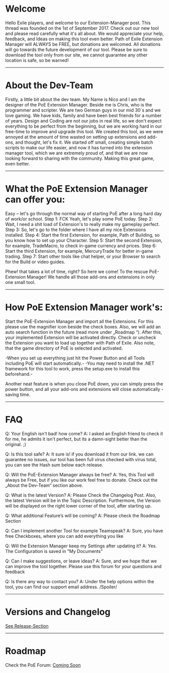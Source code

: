 # Welcome
Hello Exile players, and welcome to our Extension-Manager post. This thread was founded on the 1st of September 2017. Check out our new tool and please read carefully what it's all about. We would appreciate your help, feedback, and Ideas on making this tool even better. Path of Exile Extension Manager will ALWAYS be FREE, but donations are welcomed. All donations will go towards the future development of our tool. Please be sure to download the tool only from our site, we cannot guarantee any other location is safe, so be warned!
***
# About the Dev-Team
Firstly, a little bit about the dev team.  My Name is Nico and I am the designer of the PoE Extension Manager. Beside me is Chris, who is the programmer and scripter. We are two German guys in our mid 30´s and we love gaming. We have kids, family and have been best friends for a number of years. Design and Coding are not our jobs in real life, so we don't expect everything to be perfect from the beginning, but we are working hard in our free-time to improve and upgrade this tool. We created this tool, as we were annoyed at the amount of time wasted on setting up extensions and add-ons, and thought, let's fix it. We started off small, creating simple batch scripts to make our life easier, and now it has turned into the extension manager tool, which we are extremely proud of, and that we are now looking forward to sharing with the community. Making this great game, even better. 
***
# What the PoE Extension Manager can offer you: 
Easy – let's go through the normal way of starting PoE after a long hard day of work/or school. 
Step 1: FCK Yeah, let's play some PoE today. 
Step 2: Wait, I need a shit load of Extension's to really make my gameplay perfect.  
Step 3: So, let's go to the folder where I have all my nice Extensions installed.
Step 4: Start the first Extension, for example, Path of Building, so you know how to set up your Character.
Step 5: Start the second Extension, for example, TradeMacro, to check in-game currency and prices.
Step 6: Start the third Extension, for example, MercuryTrade for better in-game trading.
Step 7: Start other tools like chat helper, or your Browser to search for the Build or video guides. 

Phew! that takes a lot of time, right? So here we come! To the rescue PoE-Extension Manager! We handle all those add-ons and extensions in only one small tool.
***
# How PoE Extension Manager work's: 
Start the PoE-Extension Manager and import all the Extensions. For this please use the magnifier icon beside the check boxes. Also, we will add an auto search function in the future (read more under „Roadmap “). After this, your implemented Extension will be activated directly. Check or uncheck the Extension you want to load up together with Path of Exile. Also note, that the game directory of PoE is selected and activated.

-When you set up everything just hit the Power Button and all Tools including PoE will start automatically.-
-You may need to install the .NET framework for this tool to work, press the setup.exe to install this beforehand.-

Another neat feature is when you close PoE down, you can simply press the power button, and all your add-ons and extensions will close automatically - saving time.  
***
# FAQ 
Q: Your English isn't bad! how come? 
A: I asked an English friend to check it for me, he admits it isn't perfect, but its a damn-sight better than the original. ;)

Q: Is this tool safe? 
A: It sure is! if you download it from our link. we can guarantee no issues, our tool has been full virus checked with virus total, you can see the Hash sum below each release.

Q: Will the PoE-Extension Manager always be free? 
A: Yes, this Tool will always be Free, but if you like our work feel free to donate. Check out the „About the Dev-Team“ section above.

Q: What is the latest Version? 
A: Please Check the Changelog Post. Also, the latest Version will be in the Topic Description. Furthermore, the Version will be displayed on the right lower corner of the tool, after starting up.

Q: What additional Feature’s will be coming? 
A: Please check the Roadmap Section

Q: Can I implement another Tool for example Teamspeak? 
A: Sure, you have free Checkboxes, where you can add everything you like

Q: Will the Extension Manager keep my Settings after updating it? 
A: Yes. The Configuration is saved in "My Documents"

Q: Can I make suggestions, or leave ideas?
A: Sure, and we hope that we can improve the tool together. Please use this forum for your questions and feedback

Q: Is there any way to contact you? 
A: Under the help options within the tool, you can find our support email address. /Spoiler/
***
# Versions and Changelog
[See Release-Section](https://github.com/ExtensionManager/ExtensionManager/releases)
***
# Roadmap
Check the PoE Forum:
[Coming Soon](https://www.google.com)


